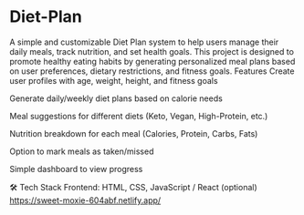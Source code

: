 # Diet-Plan
A simple and customizable Diet Plan system to help users manage their daily meals, track nutrition, and set health goals. This project is designed to promote healthy eating habits by generating personalized meal plans based on user preferences, dietary restrictions, and fitness goals.
Features
Create user profiles with age, weight, height, and fitness goals

Generate daily/weekly diet plans based on calorie needs

Meal suggestions for different diets (Keto, Vegan, High-Protein, etc.)

Nutrition breakdown for each meal (Calories, Protein, Carbs, Fats)

Option to mark meals as taken/missed

Simple dashboard to view progress

🛠️ Tech Stack
Frontend: HTML, CSS, JavaScript / React (optional)
https://sweet-moxie-604abf.netlify.app/
